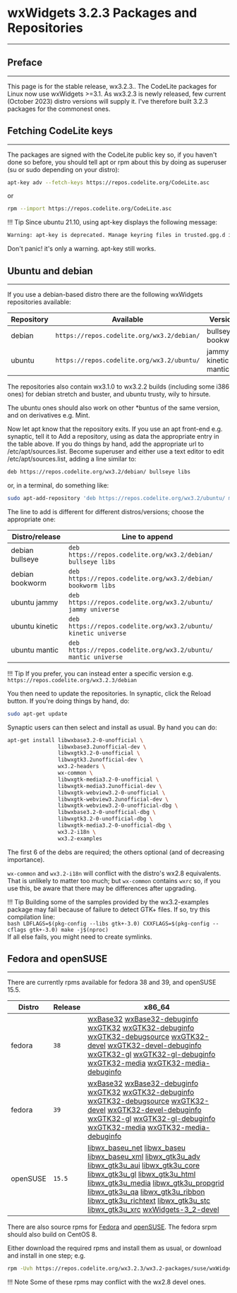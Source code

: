 # wxWidgets 3.2.3 Packages and Repositories
---

## Preface
---

This page is for the stable release, wx3.2.3.. The CodeLite packages for Linux now use wxWidgets >=3.1. As wx3.2.3 is newly released, few current (October 2023) distro versions will supply it. I've therefore built 3.2.3 packages for the commonest ones.

## Fetching CodeLite keys
---

The packages are signed with the CodeLite public key so, if you haven't done so before, you should tell apt or rpm about this by doing as superuser (su or sudo depending on your distro): 

```bash
apt-key adv --fetch-keys https://repos.codelite.org/CodeLite.asc
```

or

```bash
rpm --import https://repos.codelite.org/CodeLite.asc
```


!!! Tip
  Since ubuntu 21.10, using apt-key displays the following message:
  ```bash
  Warning: apt-key is deprecated. Manage keyring files in trusted.gpg.d instead (see apt-key(8))
  ```
  Don't panic! it's only a warning. apt-key still works.


## Ubuntu and debian
---

If you use a debian-based distro there are the following wxWidgets repositories available: 

Repository | Available | Versions | Component
-----------|-----------|----------|-----------
debian	| `https://repos.codelite.org/wx3.2/debian/` | bullseye bookworm | libs
ubuntu | `https://repos.codelite.org/wx3.2/ubuntu/` |  jammy kinetic mantic | universe


The repositories also contain wx3.1.0 to wx3.2.2 builds (including some i386 ones) for debian stretch and buster, and ubuntu trusty, wily to hirsute.

The ubuntu ones should also work on other *buntus of the same version, and on derivatives e.g. Mint.

Now let apt know that the repository exits. If you use an apt front-end e.g. synaptic, tell it to Add a repository, using as data the appropriate entry in the table above. If you do things by hand, add the appropriate url to /etc/apt/sources.list. Become superuser and either use a text editor to edit /etc/apt/sources.list, adding a line similar to:

```bash
deb https://repos.codelite.org/wx3.2/debian/ bullseye libs
```

or, in a terminal, do something like: 

```bash
sudo apt-add-repository 'deb https://repos.codelite.org/wx3.2/ubuntu/ mantic universe'
```

The line to add is different for different distros/versions; choose the appropriate one: 

Distro/release | Line to append
---------------|-------------------
debian bullseye| `deb https://repos.codelite.org/wx3.2/debian/ bullseye libs`
debian bookworm| `deb https://repos.codelite.org/wx3.2/debian/ bookworm libs`
ubuntu jammy | `deb https://repos.codelite.org/wx3.2/ubuntu/ jammy universe`
ubuntu kinetic| `deb https://repos.codelite.org/wx3.2/ubuntu/ kinetic universe`
ubuntu mantic| `deb https://repos.codelite.org/wx3.2/ubuntu/ mantic universe`

!!! Tip
If you prefer, you can instead enter a specific version e.g. `https://repos.codelite.org/wx3.2.3/debian`

You then need to update the repositories. In synaptic, click the Reload button. If you're doing things by hand, do: 

```bash
sudo apt-get update
```

Synaptic users can then select and install as usual. By hand you can do: 

```bash
apt-get install libwxbase3.2-0-unofficial \
                libwxbase3.2unofficial-dev \
                libwxgtk3.2-0-unofficial \
                libwxgtk3.2unofficial-dev \
                wx3.2-headers \
                wx-common \
                libwxgtk-media3.2-0-unofficial \
                libwxgtk-media3.2unofficial-dev \
                libwxgtk-webview3.2-0-unofficial \ 
                libwxgtk-webview3.2unofficial-dev \ 
                libwxgtk-webview3.2-0-unofficial-dbg \ 
                libwxbase3.2-0-unofficial-dbg \
                libwxgtk3.2-0-unofficial-dbg \
                libwxgtk-media3.2-0-unofficial-dbg \
                wx3.2-i18n \
                wx3.2-examples
```

The first 6 of the debs are required; the others optional (and of decreasing importance). 

`wx-common` and `wx3.2-i18n` will conflict with the distro's wx2.8 equivalents. That is unlikely to matter too much; 
but `wx-common` contains `wxrc` so, if you use this, be aware that there may be differences after upgrading. 


!!! Tip
    Building some of the samples provided by the wx3.2-examples package may fail because of failure to detect GTK+ files. If so, try this compilation line:  
    ```bash
    LDFLAGS=$(pkg-config --libs gtk+-3.0) CXXFLAGS=$(pkg-config --cflags gtk+-3.0) make -j$(nproc)
    ```  
    If all else fails, you might need to create symlinks.

## Fedora and openSUSE
---
There are currently rpms available for fedora 38 and 39,  and openSUSE 15.5.

Distro|Release|x86_64
------|-------|------
fedora|`38`|[wxBase32][2] [wxBase32-debuginfo][26] [wxGTK32][3] [wxGTK32-debuginfo][7] [wxGTK32-debugsource][27] [wxGTK32-devel][4] [wxGTK32-devel-debuginfo][28] [wxGTK32-gl][5] [wxGTK32-gl-debuginfo][29] [wxGTK32-media][6] [wxGTK32-media-debuginfo][30] 
fedora| `39`|[wxBase32][32] [wxBase32-debuginfo][41] [wxGTK32][33] [wxGTK32-debuginfo][37] [wxGTK32-debugsource][42] [wxGTK32-devel][34] [wxGTK32-devel-debuginfo][43] [wxGTK32-gl][35] [wxGTK32-gl-debuginfo][44] [wxGTK32-media][36] [wxGTK32-media-debuginfo][45]
openSUSE|`15.5`|[libwx_baseu_net][8] [libwx_baseu][9] [libwx_baseu_xml][10] [libwx_gtk3u_adv][11] [libwx_gtk3u_aui][12] [libwx_gtk3u_core][13] [libwx_gtk3u_gl][14]  [libwx_gtk3u_html][15] [libwx_gtk3u_media][16] [libwx_gtk3u_propgrid][17] [libwx_gtk3u_qa][18] [libwx_gtk3u_ribbon][19] [libwx_gtk3u_richtext][20] [libwx_gtk3u_stc][21]  [libwx_gtk3u_xrc][23] [wxWidgets-3_2-devel][24] 

There are also source rpms for [Fedora][51] and [openSUSE][52]. The fedora srpm should also build on CentOS 8. 

Either download the required rpms and install them as usual, or download and install in one step; e.g. 

```bash
rpm -Uvh https://repos.codelite.org/wx3.2.3/wx3.2-packages/suse/wxWidgets-3_2-3.2.3-0.src.rpm
```


!!! Note
    Some of these rpms may conflict with the wx2.8 devel ones. 

 [1]: https://forums.wxwidgets.org/viewtopic.php?f=19&t=47403&p=200198#p200198
 [2]: https://repos.codelite.org/wx3.2.3/wx3.2-packages/fedora/38/wxBase32-3.2.3-1.fc38.x86_64.rpm
 [3]: https://repos.codelite.org/wx3.2.3/wx3.2-packages/fedora/38/wxGTK32-3.2.3-1.fc38.x86_64.rpm
 [4]: https://repos.codelite.org/wx3.2.3/wx3.2-packages/fedora/38/wxGTK32-devel-3.2.3-1.fc38.x86_64.rpm
 [5]: https://repos.codelite.org/wx3.2.3/wx3.2-packages/fedora/38/wxGTK32-gl-3.2.3-1.fc38.x86_64.rpm
 [6]: https://repos.codelite.org/wx3.2.3/wx3.2-packages/fedora/38/wxGTK32-media-3.2.3-1.fc38.x86_64.rpm
 [7]: https://repos.codelite.org/wx3.2.3/wx3.2-packages/fedora/38/wxGTK32-debuginfo-3.2.3-1.fc38.x86_64.rpm
 [8]: https://repos.codelite.org/wx3.2.3/wx3.2-packages/suse/15.5/libwx_baseu_net-suse15-3.2.3-0.x86_64.rpm
 [9]: https://repos.codelite.org/wx3.2.3/wx3.2-packages/suse/15.5/libwx_baseu-suse15-3.2.3-0.x86_64.rpm
 [10]: https://repos.codelite.org/wx3.2.3/wx3.2-packages/suse/15.5/libwx_baseu_xml-suse15-3.2.3-0.x86_64.rpm
 [11]: https://repos.codelite.org/wx3.2.3/wx3.2-packages/suse/15.5/libwx_gtk3u_adv-suse15-3.2.3-0.x86_64.rpm
 [12]: https://repos.codelite.org/wx3.2.3/wx3.2-packages/suse/15.5/libwx_gtk3u_aui-suse15-3.2.3-0.x86_64.rpm
 [13]: https://repos.codelite.org/wx3.2.3/wx3.2-packages/suse/15.5/libwx_gtk3u_core-suse15-3.2.3-0.x86_64.rpm
 [14]: https://repos.codelite.org/wx3.2.3/wx3.2-packages/suse/15.5/libwx_gtk3u_gl-suse15-3.2.3-0.x86_64.rpm
 [15]: https://repos.codelite.org/wx3.2.3/wx3.2-packages/suse/15.5/libwx_gtk3u_html-suse15-3.2.3-0.x86_64.rpm
 [16]: https://repos.codelite.org/wx3.2.3/wx3.2-packages/suse/15.5/libwx_gtk3u_media-suse15-3.2.3-0.x86_64.rpm
 [17]: https://repos.codelite.org/wx3.2.3/wx3.2-packages/suse/15.5/libwx_gtk3u_propgrid-suse15-3.2.3-0.x86_64.rpm
 [18]: https://repos.codelite.org/wx3.2.3/wx3.2-packages/suse/15.5/libwx_gtk3u_qa-suse15-3.2.3-0.x86_64.rpm
 [19]: https://repos.codelite.org/wx3.2.3/wx3.2-packages/suse/15.5/libwx_gtk3u_ribbon-suse15-3.2.3-0.x86_64.rpm
 [20]: https://repos.codelite.org/wx3.2.3/wx3.2-packages/suse/15.5/libwx_gtk3u_richtext-suse15-3.2.3-0.x86_64.rpm
 [21]: https://repos.codelite.org/wx3.2.3/wx3.2-packages/suse/15.5/libwx_gtk3u_stc-suse15-3.2.3-0.x86_64.rpm
 [22]: https://repos.codelite.org/wx3.2.3/wx3.2-packages/suse/15.5/libwx_gtk3u_webview-suse15-3.2.3-0.x86_64.rpm
 [23]: https://repos.codelite.org/wx3.2.3/wx3.2-packages/suse/15.5/libwx_gtk3u_xrc-suse15-3.2.3-0.x86_64.rpm
 [24]: https://repos.codelite.org/wx3.2.3/wx3.2-packages/suse/15.5/wxWidgets-3_2-devel-3.2.3-0.x86_64.rpm
 [25]: https://repos.codelite.org/wx3.2.3/wx3.2-packages/suse/15.5/wxWidgets-3_2-plugin-sound_sdlu-3_2-3.2.3-0.x86_64.rpm

 [26]: https://repos.codelite.org/wx3.2.3/wx3.2-packages/fedora/38/wxBase32-debuginfo-3.2.3-1.fc38.x86_64.rpm
 [27]: https://repos.codelite.org/wx3.2.3/wx3.2-packages/fedora/38/wxGTK32-debugsource-3.2.3-1.fc38.x86_64.rpm
 [28]: https://repos.codelite.org/wx3.2.3/wx3.2-packages/fedora/38/wxGTK32-devel-debuginfo-3.2.3-1.fc38.x86_64.rpm
 [29]: https://repos.codelite.org/wx3.2.3/wx3.2-packages/fedora/38/wxGTK32-gl-debuginfo-3.2.3-1.fc38.x86_64.rpm
 [30]: https://repos.codelite.org/wx3.2.3/wx3.2-packages/fedora/38/wxGTK32-media-debuginfo-3.2.3-1.fc38.x86_64.rpm

 [32]: https://repos.codelite.org/wx3.2.3/wx3.2-packages/fedora/39/wxBase32-3.2.3-1.fc39.x86_64.rpm
 [33]: https://repos.codelite.org/wx3.2.3/wx3.2-packages/fedora/39/wxGTK32-3.2.3-1.fc39.x86_64.rpm
 [34]: https://repos.codelite.org/wx3.2.3/wx3.2-packages/fedora/39/wxGTK32-devel-3.2.3-1.fc39.x86_64.rpm
 [35]: https://repos.codelite.org/wx3.2.3/wx3.2-packages/fedora/39/wxGTK32-gl-3.2.3-1.fc39.x86_64.rpm
 [36]: https://repos.codelite.org/wx3.2.3/wx3.2-packages/fedora/39/wxGTK32-media-3.2.3-1.fc39.x86_64.rpm
 [37]: https://repos.codelite.org/wx3.2.3/wx3.2-packages/fedora/39/wxGTK32-debuginfo-3.2.3-1.fc39.x86_64.rpm
 
 [41]: https://repos.codelite.org/wx3.2.3/wx3.2-packages/fedora/39/wxBase32-debuginfo-3.2.3-1.fc39.x86_64.rpm
 [42]: https://repos.codelite.org/wx3.2.3/wx3.2-packages/fedora/39/wxGTK32-debugsource-3.2.3-1.fc39.x86_64.rpm
 [43]: https://repos.codelite.org/wx3.2.3/wx3.2-packages/fedora/39/wxGTK32-devel-debuginfo-3.2.3-1.fc39.x86_64.rpm
 [44]: https://repos.codelite.org/wx3.2.3/wx3.2-packages/fedora/39/wxGTK32-gl-debuginfo-3.2.3-1.fc39.x86_64.rpm
 [45]: https://repos.codelite.org/wx3.2.3/wx3.2-packages/fedora/39/wxGTK32-media-debuginfo-3.2.3-1.fc39.x86_64.rpm
 
 [51]: https://repos.codelite.org/wx3.2.3/wx3.2-packages/fedora/wxGTK32-3.2.3-1.fc.src.rpm
 [52]: https://repos.codelite.org/wx3.2.3/wx3.2-packages/suse/wxWidgets-3_2-3.2.3-0.src.rpm
